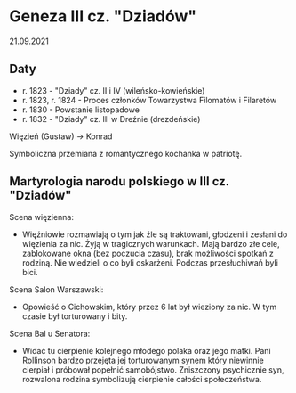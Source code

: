 # Geneza III cz. "Dziadów"

21.09.2021

## Daty

- r. 1823 - "Dziady" cz. II i IV (wileńsko-kowieńskie)
- r. 1823, r. 1824 - Proces członków Towarzystwa Filomatów i Filaretów
- r. 1830 - Powstanie listopadowe
- r. 1832 - "Dziady" cz. III w Dreźnie (drezdeńskie)

Więzień (Gustaw) -> Konrad

Symboliczna przemiana z romantycznego kochanka w patriotę.

## Martyrologia narodu polskiego w III cz. "Dziadów"

Scena więzienna:

- Więźniowie rozmawiają o tym jak źle są traktowani, głodzeni i zesłani do więzienia za nic. Żyją w tragicznych warunkach. Mają bardzo złe cele, zablokowane okna (bez poczucia czasu), brak możliwości spotkań z rodziną. Nie wiedzieli o co byli oskarżeni. Podczas przesłuchiwań byli bici.

Scena Salon Warszawski:

- Opowieść o Cichowskim, który przez 6 lat był wieziony za nic. W tym czasie był torturowany i bity.

Scena Bal u Senatora:

- Widać tu cierpienie kolejnego młodego polaka oraz jego matki. Pani Rollinson bardzo przejęta jej torturowanym synem który niewinnie cierpiał i próbował popełnić samobójstwo. Zniszczony psychicznie syn, rozwalona rodzina symbolizują cierpienie całości społeczeństwa.
